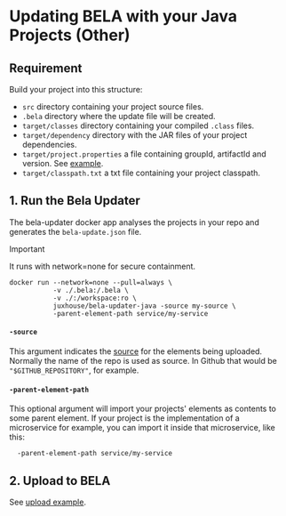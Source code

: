 # Updating BELA with your Java Projects (Other)

## Requirement

Build your project into this structure:

- `src` directory containing your project source files.
- `.bela` directory where the update file will be created.
- `target/classes` directory containing your compiled `.class` files.
- `target/dependency` directory with the JAR files of your project dependencies.
- `target/project.properties` a file containing groupId, artifactId and version. See [example](/updaters/reference/project.properties).
- `target/classpath.txt` a txt file containing your project classpath.

## 1. Run the Bela Updater

The bela-updater docker app analyses the projects in your repo and generates the `bela-update.json` file.

> [!IMPORTANT]
> It runs with network=none for secure containment.

```
docker run --network=none --pull=always \
           -v ./.bela:/.bela \
           -v ./:/workspace:ro \
           juxhouse/bela-updater-java -source my-source \
           -parent-element-path service/my-service
```

#### `-source`

This argument indicates the [source](/Concepts.md#sources) for the elements being uploaded. Normally the name of the repo is used as source. In Github that would be `"$GITHUB_REPOSITORY"`, for example.


#### `-parent-element-path`  

This optional argument will import your projects' elements as contents to some parent element. If your project is the implementation of a microservice for example, you can import it inside that microservice, like this:
```
  -parent-element-path service/my-service
```

## 2. Upload to BELA

See [upload example](/updaters/reference/upload-example.md).

